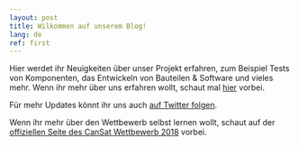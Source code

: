 ```yaml
---
layout: post
title: Wilkommen auf unserem Blog!
lang: de
ref: first
---
```


Hier werdet ihr Neuigkeiten über unser Projekt erfahren, zum Beispiel Tests von Komponenten,
das Entwickeln von Bauteilen & Software und vieles mehr.
Wenn ihr mehr über uns erfahren wollt, schaut mal [hier](https://apoapsishgv.github.io/about/) vorbei.

Für mehr Updates könnt ihr uns auch [auf Twitter folgen](https://twitter.com/Apoapsis_HGV).

Wenn ihr mehr über den Wettbewerb selbst lernen wollt, schaut auf der [offiziellen Seite des CanSat Wettbewerb 2018](https://www.cansat.de/) vorbei.
